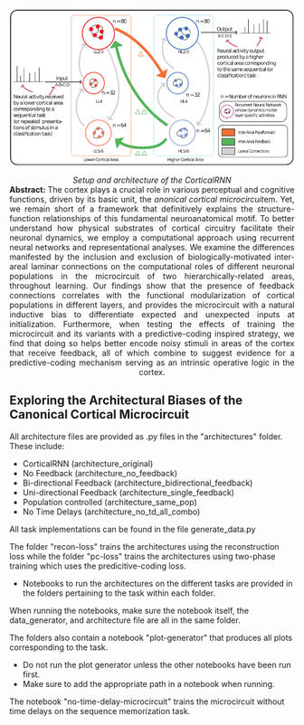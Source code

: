![CorticalRNN architecture](/images/iclr-fig1-schematic-colour-mod-crop.png)
<div style="text-align: center;">
  <em>Setup and architecture of the CorticalRNN</em>
</div>

<div style="text-align: justify; text-align-last: center;">
  <strong>Abstract: </strong> The cortex plays a crucial role in various perceptual and cognitive functions, driven by its basic unit, the <em>anonical cortical microcircuit</em>em.
  Yet, we remain short of a framework that definitively explains the structure-function relationships of this fundamental neuroanatomical motif.
  To better understand how physical substrates of cortical circuitry facilitate their neuronal dynamics, we employ a computational approach using recurrent neural networks and representational analyses.
  We examine the differences manifested by the inclusion and exclusion of biologically-motivated inter-areal laminar connections on the computational roles of different neuronal populations in the microcircuit of two hierarchically-related areas, throughout learning.
  Our findings show that the presence of feedback connections correlates with the functional modularization of cortical populations in different layers, and provides the microcircuit with a natural inductive bias to differentiate expected and unexpected inputs at initialization.
  Furthermore, when testing the effects of training the microcircuit and its variants with a predictive-coding inspired strategy, we find that doing so helps better encode noisy stimuli in areas of the cortex that receive feedback,
  all of which combine to suggest evidence for a predictive-coding mechanism serving as an intrinsic operative logic in the cortex.
</div>

## Exploring the Architectural Biases of the Canonical Cortical Microcircuit

All architecture files are provided as .py files in the "architectures" folder. These include:
- CorticalRNN (architecture_original)
- No Feedback (architecture_no_feedback)
- Bi-directional Feedback (architecture_bidirectional_feedback)
- Uni-directional Feedback (architecture_single_feedback)
- Population controlled (architecture_same_pop)
- No Time Delays (architecture_no_td_all_combo)

All task implementations can be found in the file generate_data.py

The folder "recon-loss" trains the architectures using the reconstruction loss while the folder "pc-loss" trains the architectures using two-phase training which uses the predicitive-coding loss.
- Notebooks to run the architectures on the different tasks are provided in the folders pertaining to the task within each folder.

When running the notebooks, make sure the notebook itself, the data_generator, and architecture file are all in the same folder.

The folders also contain a notebook "plot-generator" that produces all plots corresponding to the task.
- Do not run the plot generator unless the other notebooks have been run first.
- Make sure to add the appropriate path in a notebook when running.

The notebook "no-time-delay-microcircuit" trains the microcircuit without time delays on the sequence memorization task.
